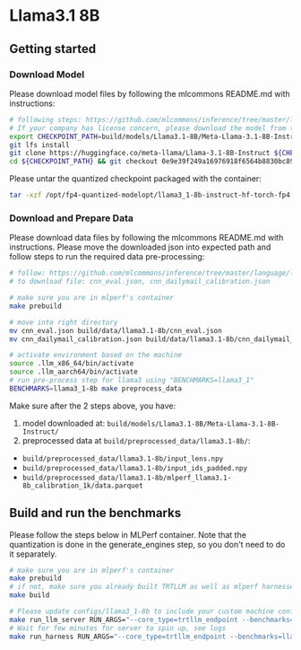 # Llama3.1 8B

## Getting started

### Download Model

Please download model files by following the mlcommons README.md with instructions:

```bash
# following steps: https://github.com/mlcommons/inference/tree/master/language/llama3.1-8b#get-model
# If your company has license concern, please download the model from the following link: https://llama3-1.mlcommons.org/
export CHECKPOINT_PATH=build/models/Llama3.1-8B/Meta-Llama-3.1-8B-Instruct
git lfs install
git clone https://huggingface.co/meta-llama/Llama-3.1-8B-Instruct ${CHECKPOINT_PATH}
cd ${CHECKPOINT_PATH} && git checkout 0e9e39f249a16976918f6564b8830bc894c89659
```

Please untar the quantized checkpoint packaged with the container:

```bash
tar -xzf /opt/fp4-quantized-modelopt/llama3_1-8b-instruct-hf-torch-fp4.tar.gz -C $(BUILD_DIR)/models/Llama3.1-8B/fp4-quantized-modelopt/
```

### Download and Prepare Data

Please download data files by following the mlcommons README.md with instructions.
Please move the downloaded json into expected path and follow steps to run the required data pre-processing:

```bash
# follow: https://github.com/mlcommons/inference/tree/master/language/llama3.1-8b#get-dataset
# to download file: cnn_eval.json, cnn_dailymail_calibration.json

# make sure you are in mlperf's container
make prebuild

# move into right directory
mv cnn_eval.json build/data/llama3.1-8b/cnn_eval.json
mv cnn_dailymail_calibration.json build/data/llama3.1-8b/cnn_dailymail_calibration.json

# activate environment based on the machine
source .llm_x86_64/bin/activate
source .llm_aarch64/bin/activate
# run pre-process step for llama3 using "BENCHMARKS=llama3_1"
BENCHMARKS=llama3_1-8b make preprocess_data
```

Make sure after the 2 steps above, you have:

1. model downloaded at: `build/models/Llama3.1-8B/Meta-Llama-3.1-8B-Instruct/`
2. preprocessed data at `build/preprocessed_data/llama3.1-8b/`:

- `build/preprocessed_data/llama3.1-8b/input_lens.npy`
- `build/preprocessed_data/llama3.1-8b/input_ids_padded.npy`
- `build/preprocessed_data/llama3.1-8b/mlperf_llama3.1-8b_calibration_1k/data.parquet`

## Build and run the benchmarks

Please follow the steps below in MLPerf container. Note that the quantization is done in the generate_engines step, so you don't need to do it separately.

```bash
# make sure you are in mlperf's container
make prebuild
# if not, make sure you already built TRTLLM as well as mlperf harnesses are needed.
make build

# Please update configs/llama3_1-8b to include your custom machine config before building the engine
make run_llm_server RUN_ARGS="--core_type=trtllm_endpoint --benchmarks=llama3.1-8b --scenarios=Offline"
# Wait for few minutes for server to spin up, see logs
make run_harness RUN_ARGS="--core_type=trtllm_endpoint --benchmarks=llama3.1-8b --scenarios=Offline"
```
